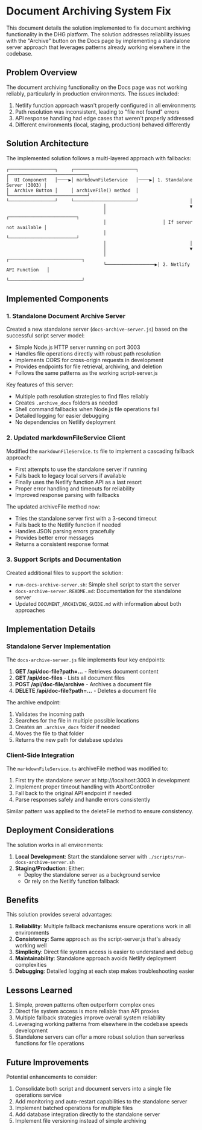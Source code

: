 # Document Archiving System Fix

This document details the solution implemented to fix document archiving functionality in the DHG platform. The solution addresses reliability issues with the "Archive" button on the Docs page by implementing a standalone server approach that leverages patterns already working elsewhere in the codebase.

## Problem Overview

The document archiving functionality on the Docs page was not working reliably, particularly in production environments. The issues included:

1. Netlify function approach wasn't properly configured in all environments
2. Path resolution was inconsistent, leading to "file not found" errors
3. API response handling had edge cases that weren't properly addressed
4. Different environments (local, staging, production) behaved differently

## Solution Architecture

The implemented solution follows a multi-layered approach with fallbacks:

```
┌─────────────────┐     ┌───────────────────────┐     ┌─────────────────────────────┐
│  UI Component   │────▶│ markdownFileService   │────▶│ 1. Standalone Server (3003) │
│  Archive Button │     │ archiveFile() method  │     └─────────────────────────────┘
└─────────────────┘     └───────────────────────┘                   │
                                    │                               ▼
                                    │                     ┌─────────────────────────┐
                                    │                     │ If server not available │
                                    │                     └─────────────────────────┘
                                    │                               │
                                    │                               ▼
                                    │                   ┌───────────────────────────┐
                                    └──────────────────▶│ 2. Netlify API Function   │
                                                        └───────────────────────────┘
```

## Implemented Components

### 1. Standalone Document Archive Server

Created a new standalone server (`docs-archive-server.js`) based on the successful script server model:

- Simple Node.js HTTP server running on port 3003
- Handles file operations directly with robust path resolution
- Implements CORS for cross-origin requests in development
- Provides endpoints for file retrieval, archiving, and deletion
- Follows the same patterns as the working script-server.js

Key features of this server:
- Multiple path resolution strategies to find files reliably
- Creates `.archive_docs` folders as needed
- Shell command fallbacks when Node.js file operations fail
- Detailed logging for easier debugging
- No dependencies on Netlify deployment

### 2. Updated markdownFileService Client

Modified the `markdownFileService.ts` file to implement a cascading fallback approach:

- First attempts to use the standalone server if running
- Falls back to legacy local servers if available
- Finally uses the Netlify function API as a last resort
- Proper error handling and timeouts for reliability
- Improved response parsing with fallbacks

The updated archiveFile method now:
- Tries the standalone server first with a 3-second timeout
- Falls back to the Netlify function if needed
- Handles JSON parsing errors gracefully
- Provides better error messages
- Returns a consistent response format

### 3. Support Scripts and Documentation

Created additional files to support the solution:

- `run-docs-archive-server.sh`: Simple shell script to start the server
- `docs-archive-server.README.md`: Documentation for the standalone server
- Updated `DOCUMENT_ARCHIVING_GUIDE.md` with information about both approaches

## Implementation Details

### Standalone Server Implementation

The `docs-archive-server.js` file implements four key endpoints:

1. **GET /api/doc-file?path=...** - Retrieves document content
2. **GET /api/doc-files** - Lists all document files
3. **POST /api/doc-file/archive** - Archives a document file
4. **DELETE /api/doc-file?path=...** - Deletes a document file

The archive endpoint:
1. Validates the incoming path
2. Searches for the file in multiple possible locations
3. Creates an `.archive_docs` folder if needed
4. Moves the file to that folder
5. Returns the new path for database updates

### Client-Side Integration

The `markdownFileService.ts` archiveFile method was modified to:

1. First try the standalone server at http://localhost:3003 in development
2. Implement proper timeout handling with AbortController
3. Fall back to the original API endpoint if needed
4. Parse responses safely and handle errors consistently

Similar pattern was applied to the deleteFile method to ensure consistency.

## Deployment Considerations

The solution works in all environments:

1. **Local Development**: Start the standalone server with `./scripts/run-docs-archive-server.sh`
2. **Staging/Production**: Either:
   - Deploy the standalone server as a background service
   - Or rely on the Netlify function fallback

## Benefits

This solution provides several advantages:

1. **Reliability**: Multiple fallback mechanisms ensure operations work in all environments
2. **Consistency**: Same approach as the script-server.js that's already working well
3. **Simplicity**: Direct file system access is easier to understand and debug
4. **Maintainability**: Standalone approach avoids Netlify deployment complexities
5. **Debugging**: Detailed logging at each step makes troubleshooting easier

## Lessons Learned

1. Simple, proven patterns often outperform complex ones
2. Direct file system access is more reliable than API proxies
3. Multiple fallback strategies improve overall system reliability
4. Leveraging working patterns from elsewhere in the codebase speeds development
5. Standalone servers can offer a more robust solution than serverless functions for file operations

## Future Improvements

Potential enhancements to consider:

1. Consolidate both script and document servers into a single file operations service
2. Add monitoring and auto-restart capabilities to the standalone server
3. Implement batched operations for multiple files
4. Add database integration directly to the standalone server
5. Implement file versioning instead of simple archiving